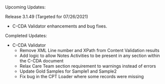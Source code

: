 
Upcoming Updates:

Release 3.1.49 (Targeted for 07/26/2021)
* C-CDA Validator enhancements and bug fixes.

Completed Updates:
* C-CDA Validator
  * Remove XML Line number and XPath from Content Validation results 
  * Add logic to allow Notes Activities to be present in any section within the C-CDA document 
  * Relax Care Team section requirement to warnings instead of errors
  * Update Gold Samples for Sample1 and Sample2
  * Fix bug in the CPT Loader where some records were missing
